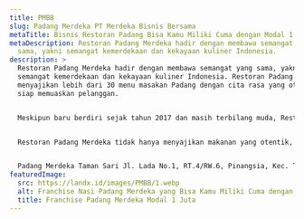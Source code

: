 ```yaml
---
title: PMBB
slug: Padang Merdeka PT Merdeka Bisnis Bersama
metaTitle: Bisnis Restoran Padang Bisa Kamu Miliki Cuma dengan Modal 1 Juta
metaDescription: Restoran Padang Merdeka hadir dengan membawa semangat yang
  sama, yakni semangat kemerdekaan dan kekayaan kuliner Indonesia.
description: >
  Restoran Padang Merdeka hadir dengan membawa semangat yang sama, yakni
  semangat kemerdekaan dan kekayaan kuliner Indonesia. Restoran Padang Merdeka
  menyajikan lebih dari 30 menu masakan Padang dengan cita rasa yang otentik dan
  siap memuaskan pelanggan.


  Meskipun baru berdiri sejak tahun 2017 dan masih terbilang muda, Restoran Padang Merdeka hadir dengan membawa visi besar dan siap bersaing di industri masakan Padang di Indonesia. Terbukti, baru dua tahun setelah berdiri, Restoran Padang Merdeka telah menerima penghargaan “TOP 40 JAKARTA BEST EATS BY FOODIES” dengan kategori “Casual Dining” pada tahun 2019.


  Restoran Padang Merdeka tidak hanya menyajikan makanan yang otentik, namun juga memiliki visi untuk membangkitkan semangat patriotisme pemuda Indonesia melalui berbagai elemen yang dihadirkan.


  Padang Merdeka Taman Sari Jl. Lada No.1, RT.4/RW.6, Pinangsia, Kec. Taman Sari, Kota Jakarta Barat, Daerah Khusus Ibukota Jakarta 11110
featuredImage:
  src: https://landx.id/images/PMBB/1.webp
  alt: Franchise Nasi Padang Merdeka yang Bisa Kamu Miliki Cuma dengan Modal 1 Juta
  title: Franchise Padang Merdeka Modal 1 Juta
---
```

